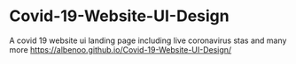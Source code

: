 # Covid-19-Website-UI-Design
A covid 19 website ui landing page including live coronavirus stas and many more
https://albenoo.github.io/Covid-19-Website-UI-Design/
